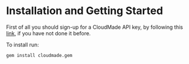 Installation and Getting Started
=============

First of all you should sign-up for a CloudMade API key, by following this [link][], if you have not done it before.

To install run:

	gem install cloudmade.gem


[link]: http://account.cloudmade.com/register
